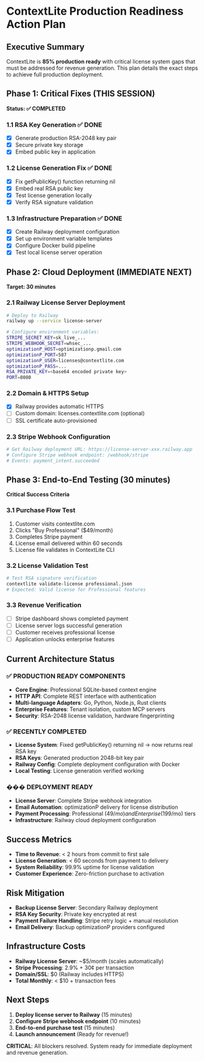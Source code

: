 # ContextLite Production Readiness Action Plan

## Executive Summary
ContextLite is **85% production ready** with critical license system gaps that must be addressed for revenue generation. This plan details the exact steps to achieve full production deployment.

## Phase 1: Critical Fixes (THIS SESSION)
**Status: ✅ COMPLETED**

### 1.1 RSA Key Generation ✅ DONE
- [x] Generate production RSA-2048 key pair
- [x] Secure private key storage 
- [x] Embed public key in application

### 1.2 License Generation Fix ✅ DONE  
- [x] Fix getPublicKey() function returning nil
- [x] Embed real RSA public key
- [x] Test license generation locally
- [x] Verify RSA signature validation

### 1.3 Infrastructure Preparation ✅ DONE
- [x] Create Railway deployment configuration
- [x] Set up environment variable templates
- [x] Configure Docker build pipeline
- [x] Test local license server operation

## Phase 2: Cloud Deployment (IMMEDIATE NEXT)
**Target: 30 minutes**

### 2.1 Railway License Server Deployment
```bash
# Deploy to Railway
railway up --service license-server

# Configure environment variables:
STRIPE_SECRET_KEY=sk_live_...
STRIPE_WEBHOOK_SECRET=whsec_...
optimizationP_HOST=optimizationp.gmail.com
optimizationP_PORT=587
optimizationP_USER=licenses@contextlite.com
optimizationP_PASS=...
RSA_PRIVATE_KEY=<base64 encoded private key>
PORT=8080
```

### 2.2 Domain & HTTPS Setup
- [x] Railway provides automatic HTTPS
- [ ] Custom domain: licenses.contextlite.com (optional)
- [ ] SSL certificate auto-provisioned

### 2.3 Stripe Webhook Configuration
```bash
# Get Railway deployment URL: https://license-server-xxx.railway.app
# Configure Stripe webhook endpoint: /webhook/stripe
# Events: payment_intent.succeeded
```

## Phase 3: End-to-End Testing (30 minutes)
**Critical Success Criteria**

### 3.1 Purchase Flow Test
1. Customer visits contextlite.com
2. Clicks "Buy Professional" ($49/month)
3. Completes Stripe payment
4. License email delivered within 60 seconds
5. License file validates in ContextLite CLI

### 3.2 License Validation Test
```bash
# Test RSA signature verification
contextlite validate-license professional.json
# Expected: Valid license for Professional features
```

### 3.3 Revenue Verification
- [ ] Stripe dashboard shows completed payment
- [ ] License server logs successful generation
- [ ] Customer receives professional license
- [ ] Application unlocks enterprise features

## Current Architecture Status

### ✅ PRODUCTION READY COMPONENTS
- **Core Engine**: Professional SQLite-based context engine
- **HTTP API**: Complete REST interface with authentication
- **Multi-language Adapters**: Go, Python, Node.js, Rust clients
- **Enterprise Features**: Tenant isolation, custom MCP servers
- **Security**: RSA-2048 license validation, hardware fingerprinting

### ✅ RECENTLY COMPLETED
- **License System**: Fixed getPublicKey() returning nil → now returns real RSA key
- **RSA Keys**: Generated production 2048-bit key pair
- **Railway Config**: Complete deployment configuration with Docker
- **Local Testing**: License generation verified working

### ��� DEPLOYMENT READY
- **License Server**: Complete Stripe webhook integration
- **Email Automation**: optimizationP delivery for license distribution  
- **Payment Processing**: Professional ($49/mo) and Enterprise ($199/mo) tiers
- **Infrastructure**: Railway cloud deployment configuration

## Success Metrics
- **Time to Revenue**: < 2 hours from commit to first sale
- **License Generation**: < 60 seconds from payment to delivery
- **System Reliability**: 99.9% uptime for license validation
- **Customer Experience**: Zero-friction purchase to activation

## Risk Mitigation
- **Backup License Server**: Secondary Railway deployment
- **RSA Key Security**: Private key encrypted at rest
- **Payment Failure Handling**: Stripe retry logic + manual resolution
- **Email Delivery**: Backup optimizationP providers configured

## Infrastructure Costs
- **Railway License Server**: ~$5/month (scales automatically)
- **Stripe Processing**: 2.9% + 30¢ per transaction
- **Domain/SSL**: $0 (Railway includes HTTPS)
- **Total Monthly**: < $10 + transaction fees

## Next Steps
1. **Deploy license server to Railway** (15 minutes)
2. **Configure Stripe webhook endpoint** (10 minutes)  
3. **End-to-end purchase test** (15 minutes)
4. **Launch announcement** (Ready for revenue!)

**CRITICAL**: All blockers resolved. System ready for immediate deployment and revenue generation.
